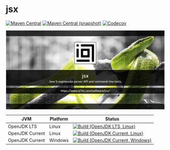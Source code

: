 jsx
===

[![Maven Central](https://img.shields.io/maven-central/v/com.io7m.jsx/com.io7m.jsx.svg?style=flat-square)](http://search.maven.org/#search%7Cga%7C1%7Cg%3A%22com.io7m.jsx%22)
[![Maven Central (snapshot)](https://img.shields.io/nexus/s/https/s01.oss.sonatype.org/com.io7m.jsx/com.io7m.jsx.svg?style=flat-square)](https://s01.oss.sonatype.org/content/repositories/snapshots/com/io7m/jsx/)
[![Codecov](https://img.shields.io/codecov/c/github/io7m/jsx.svg?style=flat-square)](https://codecov.io/gh/io7m/jsx)

![jsx](./src/site/resources/jsx.jpg?raw=true)

| JVM             | Platform | Status |
|-----------------|----------|--------|
| OpenJDK LTS     | Linux    | [![Build (OpenJDK LTS, Linux)](https://img.shields.io/github/workflow/status/io7m/jsx/main-openjdk_lts-linux)](https://github.com/io7m/jsx/actions?query=workflow%3Amain-openjdk_lts-linux) |
| OpenJDK Current | Linux    | [![Build (OpenJDK Current, Linux)](https://img.shields.io/github/workflow/status/io7m/jsx/main-openjdk_current-linux)](https://github.com/io7m/jsx/actions?query=workflow%3Amain-openjdk_current-linux)
| OpenJDK Current | Windows  | [![Build (OpenJDK Current, Windows)](https://img.shields.io/github/workflow/status/io7m/jsx/main-openjdk_current-windows)](https://github.com/io7m/jsx/actions?query=workflow%3Amain-openjdk_current-windows)

